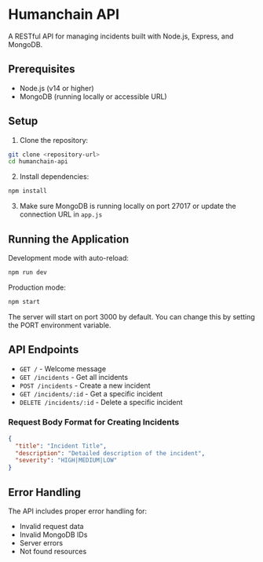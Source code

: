 # Humanchain API

A RESTful API for managing incidents built with Node.js, Express, and MongoDB.

## Prerequisites

- Node.js (v14 or higher)
- MongoDB (running locally or accessible URL)

## Setup

1. Clone the repository:
```bash
git clone <repository-url>
cd humanchain-api
```

2. Install dependencies:
```bash
npm install
```

3. Make sure MongoDB is running locally on port 27017 or update the connection URL in `app.js`

## Running the Application

Development mode with auto-reload:
```bash
npm run dev
```

Production mode:
```bash
npm start
```

The server will start on port 3000 by default. You can change this by setting the PORT environment variable.

## API Endpoints

- `GET /` - Welcome message
- `GET /incidents` - Get all incidents
- `POST /incidents` - Create a new incident
- `GET /incidents/:id` - Get a specific incident
- `DELETE /incidents/:id` - Delete a specific incident

### Request Body Format for Creating Incidents

```json
{
  "title": "Incident Title",
  "description": "Detailed description of the incident",
  "severity": "HIGH|MEDIUM|LOW"
}
```

## Error Handling

The API includes proper error handling for:
- Invalid request data
- Invalid MongoDB IDs
- Server errors
- Not found resources 